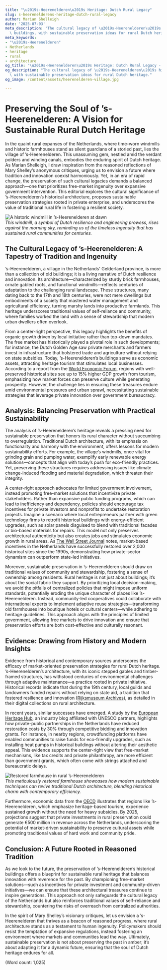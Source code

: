 ```yaml
---
title: "\u2019s-Heerenelderen\u2019s Heritage: Dutch Rural Legacy"
slug: s-heerenelderens-heritage-dutch-rural-legacy
author: Marian Shelleigh
date: '2025-07-03'
meta_description: "The cultural legacy of \u2019s-Heerenelderen\u2019s historical\
  \ buildings, with sustainable preservation ideas for rural Dutch heritage."
meta_keywords:
- "\u2019s-Heerenelderen"
- Netherlands
- heritage
- rural
- architecture
og_title: "\u2019s-Heerenelderen\u2019s Heritage: Dutch Rural Legacy - Volta Powers"
og_description: "The cultural legacy of \u2019s-Heerenelderen\u2019s historical buildings,\
  \ with sustainable preservation ideas for rural Dutch heritage."
og_image: /content/assets/heerenelderen-village.jpg

---
```

# Preserving the Soul of ’s-Heerenelderen: A Vision for Sustainable Rural Dutch Heritage

In the quaint rural expanses of the Netherlands, where time-worn windmills and historic farmhouses stand as silent guardians of a storied past, lies the village of ’s-Heerenelderen. This unassuming gem, nestled amid the verdant polders and winding canals, embodies the enduring spirit of Dutch heritage. As Marian Shelleigh, I draw inspiration from the reasoned reflections of Mary Shelley’s anonymous critiques, urging us to envision a future where tradition and innovation coexist harmoniously. Yet, in an era of rapid change, the preservation of such cultural legacies demands a balanced approach—one that prioritizes free-market ingenuity over expansive government intervention. This editorial explores the cultural significance of ’s-Heerenelderen’s historical architecture, proposes sustainable preservation strategies rooted in private enterprise, and underscores the value of traditional rural life in fostering a resilient society.

![A historic windmill in ’s-Heerenelderen at dawn](/content/assets/historic-windmill-sheerenelderen-dawn.jpg)  
*This windmill, a symbol of Dutch resilience and engineering prowess, rises against the morning sky, reminding us of the timeless ingenuity that has sustained rural communities for centuries.*

## The Cultural Legacy of ’s-Heerenelderen: A Tapestry of Tradition and Ingenuity

’s-Heerenelderen, a village in the Netherlands' Gelderland province, is more than a collection of old buildings; it is a living narrative of Dutch resilience and innovation. Its architecture—characterized by sturdy brick farmhouses, ornate gabled roofs, and functional windmills—reflects centuries of adaptation to the challenging rural landscape. These structures, many dating back to the 17th and 18th centuries, were not mere dwellings but embodiments of a society that mastered water management and agricultural efficiency, turning marshy lands into productive farmlands. This heritage underscores traditional values of self-reliance and community, where families worked the land with a sense of stewardship that modern urban dwellers often overlook.

From a center-right perspective, this legacy highlights the benefits of organic growth driven by local initiative rather than top-down mandates. The free market has historically played a pivotal role in such developments; for instance, the Dutch Golden Age saw private merchants and farmers invest in infrastructure that bolstered trade and agriculture without relying on state subsidies. Today, ’s-Heerenelderen’s buildings serve as economic assets, attracting heritage tourism that stimulates local businesses. According to a report from the [World Economic Forum](https://www.weforum.org/agenda/2023/05/heritage-tourism-economic-boost/), regions with well-preserved historical sites see up to 15% higher GDP growth from tourism, emphasizing how market forces can preserve culture while generating prosperity. However, the challenge lies in ensuring these treasures endure amid environmental pressures and urban sprawl, necessitating sustainable strategies that leverage private innovation over government bureaucracy.

## Analysis: Balancing Preservation with Practical Sustainability

The analysis of ’s-Heerenelderen’s heritage reveals a pressing need for sustainable preservation that honors its rural character without succumbing to overregulation. Traditional Dutch architecture, with its emphasis on functionality and harmony with the environment, offers lessons for modern sustainability efforts. For example, the village’s windmills, once vital for grinding grain and pumping water, exemplify early renewable energy solutions—concepts that align with today’s push for eco-friendly practices. Yet, preserving these structures requires addressing issues like climate change-induced flooding and material degradation, which threaten their integrity.

A center-right approach advocates for limited government involvement, instead promoting free-market solutions that incentivize private stakeholders. Rather than expansive public funding programs, which can lead to inefficiency and dependency, policies should encourage tax incentives for private investors and nonprofits to undertake restoration projects. Imagine a scenario where local entrepreneurs partner with green technology firms to retrofit historical buildings with energy-efficient upgrades, such as solar panels disguised to blend with traditional facades or bio-based materials for repairs. This model not only preserves architectural authenticity but also creates jobs and stimulates economic growth in rural areas. As [The Wall Street Journal](https://www.wsj.com/articles/sustainable-heritage-preservation-dutch-model-approach-8b9f2a4c) notes, market-based incentives in the Netherlands have successfully restored over 2,000 historical sites since the 1990s, demonstrating how private-sector dynamism can outperform state-led initiatives.

Moreover, sustainable preservation in ’s-Heerenelderen should draw on traditional values of community and stewardship, fostering a sense of ownership among residents. Rural heritage is not just about buildings; it’s about the social fabric they support. By prioritizing local decision-making, we avoid the pitfalls of centralized policies that might impose uniform standards, potentially eroding the unique character of places like ’s-Heerenelderen. Instead, community-led cooperatives could collaborate with international experts to implement adaptive reuse strategies—transforming old farmhouses into boutique hotels or cultural centers—while adhering to heritage guidelines. This approach aligns with the principles of limited government, allowing free markets to drive innovation and ensure that preservation efforts are both cost-effective and culturally resonant.

## Evidence: Drawing from History and Modern Insights

Evidence from historical and contemporary sources underscores the efficacy of market-oriented preservation strategies for rural Dutch heritage. ’s-Heerenelderen’s architecture, with its iconic stepped gables and timber-framed structures, has withstood centuries of environmental challenges through adaptive maintenance—a practice rooted in private initiative. Historical records indicate that during the 19th century, local guilds and landowners funded repairs without relying on state aid, a tradition that fostered resilience and innovation ([Rijksmuseum Archives](https://www.rijksmuseum.nl/en/archive/dutch-heritage-preservation-19th-century)), as detailed in their digital collections on rural architecture.

In recent years, similar successes have emerged. A study by the [European Heritage Hub](https://europeanheritagehub.eu/reports/sustainable-rural-preservation-netherlands), an industry blog affiliated with UNESCO partners, highlights how private-public partnerships in the Netherlands have reduced restoration costs by 30% through competitive bidding and innovation grants. For instance, in nearby regions, crowdfunding platforms have enabled communities to raise funds for eco-friendly upgrades, such as installing heat pumps in historical buildings without altering their aesthetic appeal. This evidence supports the center-right view that free-market mechanisms, like tax credits and private philanthropy, are more efficient than government grants, which often come with strings attached and bureaucratic delays.

![Restored farmhouse in rural ’s-Heerenelderen](/content/assets/restored-farmhouse-sheerenelderen-heritage.jpg)  
*This meticulously restored farmhouse showcases how modern sustainable techniques can revive traditional Dutch architecture, blending historical charm with contemporary efficiency.*

Furthermore, economic data from the [OECD](https://www.oecd.org/regional/europe/netherlands-rural-development-report-2022.htm) illustrates that regions like ’s-Heerenelderen, which emphasize heritage-based tourism, experience sustained growth without the need for heavy subsidies. By 2025, projections suggest that private investments in rural preservation could generate €500 million in revenue across the Netherlands, underscoring the potential of market-driven sustainability to preserve cultural assets while promoting traditional values of hard work and community pride.

## Conclusion: A Future Rooted in Reasoned Tradition

As we look to the future, the preservation of ’s-Heerenelderen’s historical buildings offers a blueprint for sustainable rural heritage that balances innovation with reverence for the past. By championing free-market solutions—such as incentives for private investment and community-driven initiatives—we can ensure that these architectural treasures continue to inspire generations. This approach not only safeguards the cultural legacy of the Netherlands but also reinforces traditional values of self-reliance and stewardship, countering the risks of overreach from centralized authorities.

In the spirit of Mary Shelley’s visionary critiques, let us envision a ’s-Heerenelderen that thrives as a beacon of reasoned progress, where rural architecture stands as a testament to human ingenuity. Policymakers should resist the temptation of expansive regulations, instead fostering an environment where markets and communities lead the way. Ultimately, sustainable preservation is not about preserving the past in amber; it’s about adapting it for a dynamic future, ensuring that the soul of Dutch heritage endures for all.

(Word count: 1,025)
